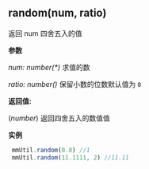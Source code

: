 ## random(num, ratio)

返回 num 四舍五入的值

**参数**

_num: number(*)_ 求值的数

_ratio: number()_ 保留小数的位数默认值为 `0`


**返回值:** 

(*number*) 返回四舍五入的数值值

**实例** 

``` js
 mmUtil.random(0.8) //1
 mmUtil.random(11.1111, 2) //11.11
```





